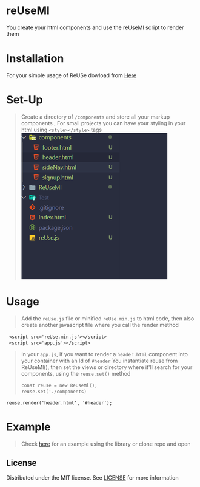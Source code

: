 # reUseMl
You create your html components and use the reUseMl script to render them
# Installation
 For your simple usage of ReUSe dowload from [Here](https://github.com/Akohjesse/reUseMl/archive/refs/tags/v1.2.zip)
 
 # Set-Up
 > Create a directory of `/components` and store all your markup components , For small projects you can have your styling in your html using `<style></style>` tags
 >    <br>
 ![readme](md_assets/components.png)

 
 # Usage
> Add the `reUse.js` file or minified `reUse.min.js` to html code, then also create another javascript file where you call the render method <br>
 
 ```
  <script src='reUse.min.js'></script>
  <script src='app.js'></script>
 ```
> In your `app.js`, if you want to render a `header.html` component into your container with an Id of `#header`
> You instantiate reuse from ReUseMl(), then set the views or directory where it'll search for your components, using the `reuse.set()` method 
> ```
> const reuse = new ReUseMl();
> reuse.set('./components)
> ```

```
reuse.render('header.html', '#header');
```
# Example
 > Check [here](https://github.com/Akohjesse/reUseMl/tree/main/example) for an example using the library or clone repo and open 
## License
Distributed under the MIT license. See [LICENSE](https://github.com/Akohjesse/reUseMl/blob/main/LICENSE) for more information
